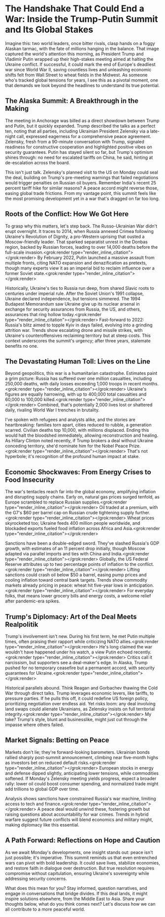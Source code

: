 # The Handshake That Could End a War: Inside the Trump-Putin Summit and Its Global Stakes

Imagine this: two world leaders, once bitter rivals, clasp hands on a foggy Alaskan tarmac, with the fate of millions hanging in the balance. That image captured the world's attention this morning, as President Trump and Vladimir Putin wrapped up their high-stakes meeting aimed at halting the Ukraine conflict. If successful, it could mark the end of Europe's deadliest war since World War II, saving countless lives and unleashing economic shifts felt from Wall Street to wheat fields in the Midwest. As someone who's tracked global tensions for years, I see this as a pivotal moment, one that demands we look beyond the headlines to understand its true potential.

## The Alaska Summit: A Breakthrough in the Making

The meeting in Anchorage was billed as a direct showdown between Trump and Putin, but it quickly expanded. Trump described the talks as a perfect ten, noting that all parties, including Ukrainian President Zelensky via a late-night call, expressed eagerness for a comprehensive peace agreement. Zelensky, fresh from a 90-minute conversation with Trump, signaled readiness for constructive cooperation and highlighted positive vibes on security guarantees. Putin has stayed silent so far, but Trump's optimism shines through: no need for escalated tariffs on China, he said, hinting at de-escalation across the board.

This isn't just talk. Zelensky's planned visit to the US on Monday could seal the deal, building on Trump's pre-meeting warnings that failed negotiations would trigger penalties on Russian oil buyers. Remember India's recent 25 percent tariff hike for similar reasons? A peace accord might reverse those, easing global trade frictions. From my vantage point, this summit feels like the most promising development yet in a war that's dragged on far too long.

## Roots of the Conflict: How We Got Here

To grasp why this matters, let's step back. The Russo-Ukrainian War didn't erupt overnight. It traces to 2014, when Russia annexed Crimea following Ukraine's Revolution of Dignity, a pro-Western uprising that ousted a Moscow-friendly leader. That sparked separatist unrest in the Donbas region, backed by Russian forces, leading to over 14,000 deaths before the full-scale invasion.<grok:render type="render_inline_citation"></grok:render> By February 2022, Putin launched a massive assault from multiple fronts, citing NATO expansion and denazification as pretexts, though many experts view it as an imperial bid to reclaim influence over a former Soviet state.<grok:render type="render_inline_citation"></grok:render>

Historically, Ukraine's ties to Russia run deep, from shared Slavic roots to centuries under imperial rule. After the Soviet Union's 1991 collapse, Ukraine declared independence, but tensions simmered. The 1994 Budapest Memorandum saw Ukraine give up its nuclear arsenal in exchange for security assurances from Russia, the US, and others, assurances that ring hollow today.<grok:render type="render_inline_citation"></grok:render> Fast-forward to 2022: Russia's blitz aimed to topple Kyiv in days failed, evolving into a grinding attrition war. Trends show escalating drone and missile strikes, with Ukraine's counteroffensives reclaiming territory but at steep costs. This context underscores the summit's urgency; after three years, stalemate benefits no one.

## The Devastating Human Toll: Lives on the Line

Beyond geopolitics, this war is a humanitarian catastrophe. Estimates paint a grim picture: Russia has suffered over one million casualties, including 250,000 deaths, with daily losses exceeding 1,000 troops in recent months.<grok:render type="render_inline_citation"></grok:render> Ukraine's figures are equally harrowing, with up to 400,000 total casualties and 60,000 to 100,000 killed.<grok:render type="render_inline_citation"></grok:render> Combined, that's potentially 2,000 lives lost or shattered daily, rivaling World War I trenches in brutality.

I've spoken with refugees and analysts alike, and the stories are heartbreaking: families torn apart, cities reduced to rubble, a generation scarred. Civilian deaths top 10,000, with millions displaced. Ending this would halt the bloodshed immediately, allowing reconstruction and healing. As Hillary Clinton noted recently, if Trump brokers a deal without Ukraine conceding territory, she'd nominate him for the Nobel Peace Prize.<grok:render type="render_inline_citation"></grok:render> That's not hyperbole; it's recognition of the profound human impact at stake.

## Economic Shockwaves: From Energy Crises to Food Insecurity

The war's tentacles reach far into the global economy, amplifying inflation and disrupting supply chains. Early on, natural gas prices surged tenfold, as Europe scrambled to replace Russian supplies.<grok:render type="render_inline_citation"></grok:render> Oil traded at a premium, with the G7's $60 per barrel cap on Russian crude tightening supply further.<grok:render type="render_inline_citation"></grok:render> Wheat prices skyrocketed too; Ukraine feeds 400 million people worldwide, and blockaded exports fueled food inflation across Africa and Asia.<grok:render type="render_inline_citation"></grok:render>

Sanctions have been a double-edged sword. They've slashed Russia's GDP growth, with estimates of an 11 percent drop initially, though Moscow adapted via parallel imports and ties with China and India.<grok:render type="render_inline_citation"></grok:render> Globally, the US Federal Reserve attributes up to two percentage points of inflation to the conflict.<grok:render type="render_inline_citation"></grok:render> Lifting sanctions could crash oil below $50 a barrel, easing pump prices and cooling inflation toward central bank targets. Trends show commodity markets already pricing in peace: wheat hit five-year lows in anticipation.<grok:render type="render_inline_citation"></grok:render> For everyday folks, that means lower grocery bills and energy costs, a welcome relief after pandemic-era spikes.

## Trump's Diplomacy: Art of the Deal Meets Realpolitik

Trump's involvement isn't new. During his first term, he met Putin multiple times, often praising their rapport while criticizing NATO allies.<grok:render type="render_inline_citation"></grok:render> He's long claimed the war wouldn't have happened under his watch, a view Putin echoed recently.<grok:render type="render_inline_citation"></grok:render> Critics call it narcissism, but supporters see a deal-maker's edge. In Alaska, Trump pushed for no temporary ceasefire but a permanent accord, with security guarantees for Ukraine.<grok:render type="render_inline_citation"></grok:render>

Historical parallels abound. Think Reagan and Gorbachev thawing the Cold War through direct talks. Trump leverages economic levers, like tariffs, to pressure parties. If he pulls this off, it could redefine US foreign policy, prioritizing negotiation over endless aid. Yet risks loom: any deal involving land swaps could alienate Ukrainians, as Zelensky insists on full territorial integrity.<grok:render type="render_inline_citation"></grok:render> My take? Trump's style, blunt and businesslike, might just cut through the impasse where others failed.

## Market Signals: Betting on Peace

Markets don't lie; they're forward-looking barometers. Ukrainian bonds rallied sharply post-summit announcement, climbing near five-month highs as investors bet on reduced default risks.<grok:render type="render_inline_citation"></grok:render> European stocks in energy and defense dipped slightly, anticipating lower tensions, while commodities softened. If Monday's Zelensky meeting yields progress, expect a broader rally: lower oil could boost consumer spending, and normalized trade might add trillions to global GDP over time.

Analysis shows sanctions have constrained Russia's war machine, limiting access to tech and finance.<grok:render type="render_inline_citation"></grok:render> A peace deal would unwind these, fostering growth but raising questions about accountability for war crimes. Trends in hybrid warfare suggest future conflicts will blend economics and military might, making diplomacy like this essential.

## A Path Forward: Reflections on Hope and Caution

As we await Monday's developments, one insight stands out: peace isn't just possible; it's imperative. This summit reminds us that even entrenched wars can pivot with bold leadership. It could save lives, stabilize economies, and restore faith in dialogue over destruction. But true resolution requires compromise without capitulation, ensuring Ukraine's sovereignty while addressing security concerns.

What does this mean for you? Stay informed, question narratives, and engage in conversations that bridge divides. If this deal lands, it might inspire solutions elsewhere, from the Middle East to Asia. Share your thoughts below, what do you think comes next? Let's discuss how we can all contribute to a more peaceful world.
